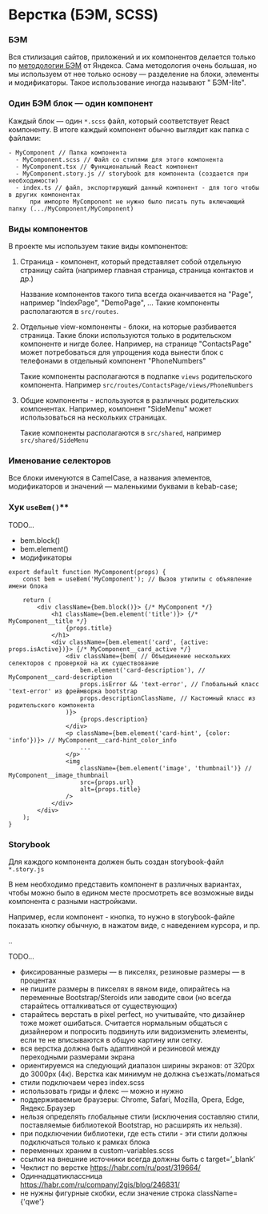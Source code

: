 # Верстка (БЭМ, SCSS)

### БЭМ

Вся стилизация сайтов, приложений и их компонентов делается только по
[методологии БЭМ](https://ru.bem.info/methodology/quick-start/) от Яндекса. Сама методология очень большая, но мы
используем от нее только основу — разделение на блоки, элементы и модификаторы. Такое использование иногда называют "
БЭМ-lite".

### Один БЭМ блок — один компонент

Каждый блок — один `*.scss` файл, который соответствует React компоненту. В итоге каждый компонент обычно выглядит как
папка с файлами:

```
- MyComponent // Папка компонента
  - MyComponent.scss // Файл со стилями для этого компонента
  - MyComponent.tsx // Функциональный React компонент
  - MyComponent.story.js // storybook для компонента (создается при необходимости)
  - index.ts // файл, экспортирующий данный компонент - для того чтобы в других компонентах
      при импорте MyComponent не нужно было писать путь включающий папку (.../MyComponent/MyComponent)
```

### Виды компонентов

В проекте мы используем такие виды компонентов:

1. Страница - компонент, который представляет собой отдельную страницу сайта (например главная страница, страница
   контактов и др.)

   Название компонентов такого типа всегда оканчивается на "Page", например "IndexPage", "DemoPage", ... Такие
   компоненты располагаются в `src/routes`.

2. Отдельные view-компоненты - блоки, на которые разбивается страница. Такие блоки используются только в родительском
   компоненте и нигде более. Например, на странице "ContactsPage" может потребоваться для упрощения кода вынести блок с
   телефонами в отдельный компонент "PhoneNumbers"

   Такие компоненты располагаются в подпапке `views` родительского компонента. Например
   `src/routes/ContactsPage/views/PhoneNumbers`

3. Общие компоненты - используются в различных родительских компонентах. Например, компонент "SideMenu" может
   использоваться на нескольких страницах.

   Такие компоненты располагаются в `src/shared`, например `src/shared/SideMenu`

### Именование селекторов

Все блоки именуются в CamelCase, а названия элементов, модификаторов и значений — маленькими буквами в kebab-case;

### Хук `useBem()`**

TODO...
- bem.block()
- bem.element()
- модификаторы

```tsx
export default function MyComponent(props) {
    const bem = useBem('MyComponent'); // Вызов утилиты с объявление имени блока

    return (
        <div className={bem.block()}> {/* MyComponent */}
            <h1 className={bem.element('title')}> {/* MyComponent__title */}
                {props.title}
            </h1>
            <div className={bem.element('card', {active: props.isActive})}> {/* MyComponent__card_active */}
                <div className={bem( // Объединение нескольких селекторов с проверкой на их существование
                    bem.element('card-description'), // MyComponent__card-description
                    props.isError && 'text-error', // Глобальный класс 'text-error' из фреймворка bootstrap
                    props.descriptionClassName, // Кастомный класс из родительского компонента
                )}>
                    {props.description}
                </div>
                <p className={bem.element('card-hint', {color: 'info'})}> // MyComponent__card-hint_color_info
                    ...
                </p>
                <img
                    className={bem.element('image', 'thumbnail')} // MyComponent__image_thumbnail
                    src={props.url}
                    alt={props.title}
                />
            </div>
        </div>
    );
}

```

### Storybook

Для каждого компонента должен быть создан storybook-файл `*.story.js`

В нем необходимо представить компонент в различных вариантах, чтобы можно было в едином месте просмотреть все возможные
виды компонента с разными настройками.

Например, если компонент - кнопка, то нужно в storybook-файле показать кнопку обычную, в нажатом виде, с наведением
курсора, и пр.

..

TODO...

- фиксированные размеры — в пикселях, резиновые размеры — в процентах
- не пишите размеры в пикселях в явном виде, опирайтесь на переменные Bootstrap/Steroids или заводите свои (но всегда
  старайтесь отталкиваться от существующих)
- старайтесь верстать в pixel perfect, но учитывайте, что дизайнер тоже может ошибаться. Считается нормальным общаться с
  дизайнером и попросить подвинуть или видоизменить элементы, если те не вписываются в общую картину или сетку.
- вся верстка должна быть адаптивной и резиновой между переходными размерами экрана
- ориентируемся на следующий диапазон ширины экранов: от 320px до 3000px (4к). Верстка как минимум не должна
  съезжать/ломаться
- стили подключаем через index.scss
- использовать гриды и флекс — можно и нужно
- поддерживаемые браузеры: Chrome, Safari, Mozilla, Opera, Edge, Яндекс.Браузер
- нельзя определять глобальные стили (исключения составляю стили, поставляемые библиотекой Bootstrap, но расширять их
  нельзя).
- при подключении библиотеки, где есть стили - эти стили должны подключаться только к рамках блока
- переменных храним в custom-variables.scss
- ссылки на внешние источники всегда должны быть с target=’_blank’
- Чеклист по верстке https://habr.com/ru/post/319664/
- Одиннадцатиклассница https://habr.com/ru/company/2gis/blog/246831/
- не нужны фигурные скобки, если значение строка className={'qwe'}
